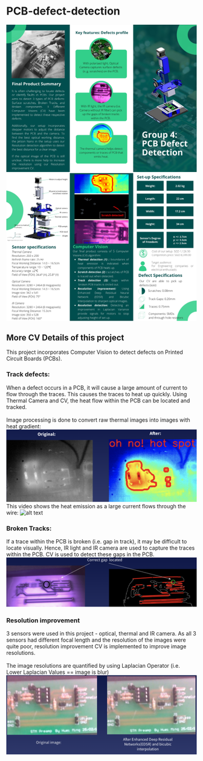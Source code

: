 # PCB-defect-detection
![alt text](/Project_Abstract_page1.jpg)
![alt text](/Project_Abstract_page2.jpg)
## More CV Details of this project ##
This project incorporates Computer Vision to detect defects on Printed Circuit Boards (PCBs).

### Track defects:

When a defect occurs in a PCB, it will cause a large amount of current to flow through the traces.
This causes the traces to heat up quickly. Using Thermal Camera and CV, the heat flow within the PCB can be located and tracked.
<br><br/>
Image processing is done to convert raw thermal images into images with heat gradient:
![alt text](/Thermal_images.png)
This video shows the heat emission as a large current flows through the wire:
![alt text](/thermal_wire.gif)

### Broken Tracks:
If a trace within the PCB is broken (i.e. gap in track), it may be difficult to locate visually. 
Hence, IR light and IR camera are used to capture the traces within the PCB. CV is used to detect these gaps in the PCB.
![alt text](/Broken_track.png)

### Resolution improvement
3 sensors were used in this project - optical, thermal and IR camera. As all 3 sensors had different focal length and the resolution of the images were quite poor, resolution improvement CV is implemented to improve image resolutions.
<br><br/>
The image resolutions are quantified by using Laplacian Operator (i.e. Lower Laplacian Values == image is blur)
![alt text](/Resolution_improvement.png)
